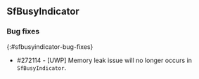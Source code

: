 ## SfBusyIndicator

### Bug fixes
{:#sfbusyindicator-bug-fixes}

* \#272114 - [UWP] Memory leak issue will no longer occurs in `SfBusyIndicator`.
